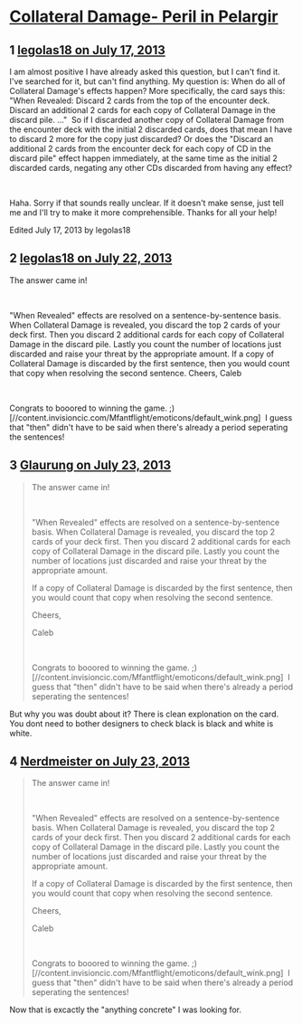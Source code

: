 # [Collateral Damage- Peril in Pelargir](https://community.fantasyflightgames.com/topic/86498-collateral-damage-peril-in-pelargir/)

## 1 [legolas18 on July 17, 2013](https://community.fantasyflightgames.com/topic/86498-collateral-damage-peril-in-pelargir/?do=findComment&comment=815794)

I am almost positive I have already asked this question, but I can't find it. I've searched for it, but can't find anything. My question is: When do all of Collateral Damage's effects happen? More specifically, the card says this: "When Revealed: Discard 2 cards from the top of the encounter deck. Discard an additional 2 cards for each copy of Collateral Damage in the discard pile. ..."  So if I discarded another copy of Collateral Damage from the encounter deck with the initial 2 discarded cards, does that mean I have to discard 2 more for the copy just discarded? Or does the "Discard an additional 2 cards from the encounter deck for each copy of CD in the discard pile" effect happen immediately, at the same time as the initial 2 discarded cards, negating any other CDs discarded from having any effect? 

 

Haha. Sorry if that sounds really unclear. If it doesn't make sense, just tell me and I'll try to make it more comprehensible. Thanks for all your help!

Edited July 17, 2013 by legolas18

## 2 [legolas18 on July 22, 2013](https://community.fantasyflightgames.com/topic/86498-collateral-damage-peril-in-pelargir/?do=findComment&comment=819218)

The answer came in!

 

"When Revealed" effects are resolved on a sentence-by-sentence basis. When Collateral Damage is revealed, you discard the top 2 cards of your deck first. Then you discard 2 additional cards for each copy of Collateral Damage in the discard pile. Lastly you count the number of locations just discarded and raise your threat by the appropriate amount.
If a copy of Collateral Damage is discarded by the first sentence, then you would count that copy when resolving the second sentence.
Cheers,
Caleb

 

Congrats to booored to winning the game. ;) [//content.invisioncic.com/Mfantflight/emoticons/default_wink.png]  I guess that "then" didn't have to be said when there's already a period seperating the sentences!

## 3 [Glaurung on July 23, 2013](https://community.fantasyflightgames.com/topic/86498-collateral-damage-peril-in-pelargir/?do=findComment&comment=819655)

> The answer came in!
> 
>  
> 
> "When Revealed" effects are resolved on a sentence-by-sentence basis. When Collateral Damage is revealed, you discard the top 2 cards of your deck first. Then you discard 2 additional cards for each copy of Collateral Damage in the discard pile. Lastly you count the number of locations just discarded and raise your threat by the appropriate amount.
> 
> If a copy of Collateral Damage is discarded by the first sentence, then you would count that copy when resolving the second sentence.
> 
> Cheers,
> 
> Caleb
> 
>  
> 
> Congrats to booored to winning the game. ;) [//content.invisioncic.com/Mfantflight/emoticons/default_wink.png]  I guess that "then" didn't have to be said when there's already a period seperating the sentences!

But why you was doubt about it? There is clean explonation on the card. You dont need to bother designers to check black is black and white is white.

## 4 [Nerdmeister on July 23, 2013](https://community.fantasyflightgames.com/topic/86498-collateral-damage-peril-in-pelargir/?do=findComment&comment=819746)

> The answer came in!
> 
>  
> 
> "When Revealed" effects are resolved on a sentence-by-sentence basis. When Collateral Damage is revealed, you discard the top 2 cards of your deck first. Then you discard 2 additional cards for each copy of Collateral Damage in the discard pile. Lastly you count the number of locations just discarded and raise your threat by the appropriate amount.
> 
> If a copy of Collateral Damage is discarded by the first sentence, then you would count that copy when resolving the second sentence.
> 
> Cheers,
> 
> Caleb
> 
>  
> 
> Congrats to booored to winning the game. ;) [//content.invisioncic.com/Mfantflight/emoticons/default_wink.png]  I guess that "then" didn't have to be said when there's already a period seperating the sentences!

Now that is excactly the "anything concrete" I was looking for.

